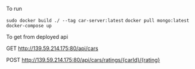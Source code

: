 To run

```sudo docker build ./ --tag car-server:latest```
```docker pull mongo:latest```
```docker-compose up```

To get from deployed api

GET http://139.59.214.175:80/api/cars

POST http://139.59.214.175:80/api/cars/ratings/{carId}/{rating}
